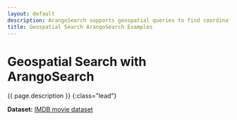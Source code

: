 ```yaml
---
layout: default
description: ArangoSearch supports geospatial queries to find coordinates and GeoJSON shapes within a radius or area
title: Geospatial Search ArangoSearch Examples
---
```

# Geospatial Search with ArangoSearch

{{ page.description }}
{:class="lead"}



**Dataset:** [IMDB movie dataset](arangosearch-example-datasets.html#imdb-movie-dateset)
